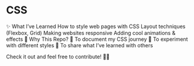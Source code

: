 # CSS

✨ What I’ve Learned
How to style web pages with CSS
Layout techniques (Flexbox, Grid)
Making websites responsive
Adding cool animations & effects
🚀 Why This Repo?
📌 To document my CSS journey
📌 To experiment with different styles
📌 To share what I’ve learned with others

Check it out and feel free to contribute! 🎨✨
